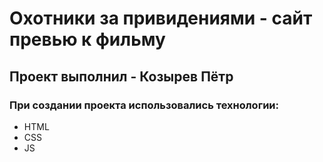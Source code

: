 # Охотники за привидениями - сайт превью к фильму
## Проект выполнил - Козырев Пётр
### При создании проекта использовались технологии:
- HTML
- CSS
- JS
